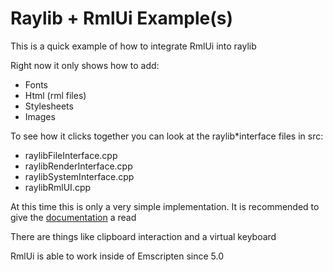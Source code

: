# Raylib + RmlUi Example(s)

This is a quick example of how to integrate RmlUi into raylib

Right now it only shows how to add:
* Fonts
* Html (rml files)
* Stylesheets
* Images

To see how it clicks together you can look at the raylib\*interface files in src:
* raylibFileInterface.cpp
* raylibRenderInterface.cpp
* raylibSystemInterface.cpp
* raylibRmlUI.cpp

At this time this is only a very simple implementation. It is recommended to give the [documentation](https://mikke89.github.io/RmlUiDoc/pages/cpp_manual.html) a read

There are things like clipboard interaction and a virtual keyboard

RmlUi is able to work inside of Emscripten since 5.0
